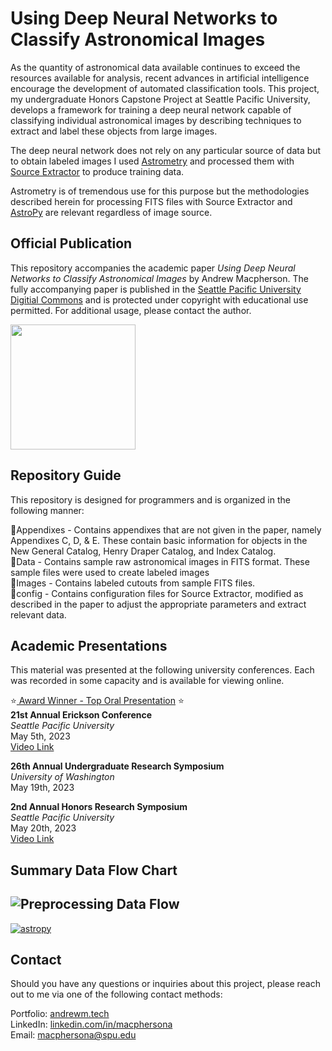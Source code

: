 # Using Deep Neural Networks to Classify Astronomical Images
As the quantity of astronomical data available continues to exceed the resources available for analysis, recent advances in artificial intelligence encourage the development of automated classification tools. This project, my undergraduate Honors Capstone Project at Seattle Pacific University, develops a framework for training a deep neural network capable of classifying individual astronomical images by describing techniques to extract and label these objects from large images.

The deep neural network does not rely on any particular source of data but to obtain labeled images I used <a href="https://nova.astrometry.com">Astrometry</a> and processed them with <a href="https://www.astromatic.net/software/sextractor/">Source Extractor</a> to produce training data.

Astrometry is of tremendous use for this purpose but the methodologies described herein for processing FITS files with Source Extractor and <a href="https://www.astropy.org">AstroPy</a> are relevant regardless of image source. 

## Official Publication
This repository accompanies the academic paper <i>Using Deep Neural Networks to Classify Astronomical Images</i> by Andrew Macpherson. The fully accompanying paper is published in the <a href="https://digitalcommons.spu.edu/honorsprojects/181/" target="_blank">Seattle Pacific University Digitial Commons</a> and is protected under copyright with educational use permitted. For additional usage, please contact the author.

<img src="http://rightsstatements.org/files/buttons/InC-EDU.dark-white-interior-blue-type.svg" width="200px">

## Repository Guide
This repository is designed for programmers and is organized in the following manner:

📁Appendixes - Contains appendixes that are not given in the paper, namely Appendixes C, D, & E. These contain basic information for objects in the New General Catalog, Henry Draper Catalog, and Index Catalog.<br>
📁Data - Contains sample raw astronomical images in FITS format. These sample files were used to create labeled images</br>
📁Images - Contains labeled cutouts from sample FITS files.<br>
📁config - Contains configuration files for Source Extractor, modified as described in the paper to adjust the appropriate parameters and extract relevant data.<br>

## Academic Presentations

This material was presented at the following university conferences. Each was recorded in some capacity and is available for viewing online.

:star:<a href="https://sitecoremaster.spu.edu/-/media/academics/college-of-arts-sciences/erickson/2023/Erickson-2023-awardees.ashx"> Award Winner - Top Oral Presentation</a> :star:<br>
<b>21st Annual Erickson Conference</b><br>
<i>Seattle Pacific University</i><br>
May 5th, 2023<br>
<a href="https://youtu.be/vKQuGpHbEUY">Video Link</a>

<b>26th Annual Undergraduate Research Symposium</b><br>
<i>University of Washington</i><br>
May 19th, 2023

<b>2nd Annual Honors Research Symposium</b><br>
<i>Seattle Pacific University</i><br>
May 20th, 2023<br>
<a href="https://spu.hosted.panopto.com/Panopto/Pages/Viewer.aspx?pid=2ceddffc-c8ac-414c-b525-b0150113e61e&id=600f5f55-6473-4288-b58d-b015011f1b67&advance=true">Video Link</a>


## Summary Data Flow Chart
![Preprocessing Data Flow](https://user-images.githubusercontent.com/102562791/229910764-7e243235-09e1-4631-baa3-614fc56b4838.png)
---
[![astropy](http://img.shields.io/badge/powered%20by-AstroPy-orange.svg?style=flat)](http://www.astropy.org/)


## Contact
Should you have any questions or inquiries about this project, please reach out to me via one of the following contact methods:<br>

Portfolio: <a href="https://andrewm.tech">andrewm.tech</a><br>
LinkedIn: <a href="https://www.linkedin.com/in/macphersona">linkedin.com/in/macphersona</a><br>
Email: <a href="mailto:macphersona@spu.edu">macphersona@spu.edu</a><br>
